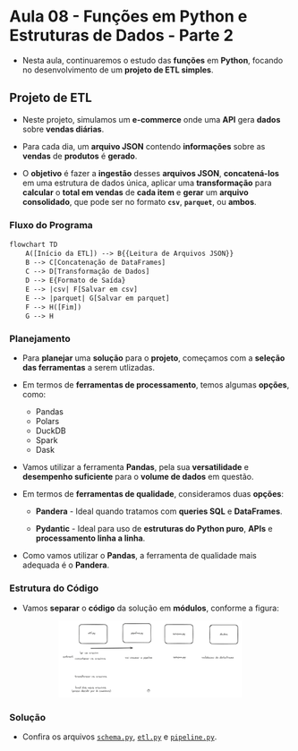 # Aula 08 - Funções em Python e Estruturas de Dados - Parte 2

- Nesta aula, continuaremos o estudo das **funções** em **Python**, focando no desenvolvimento de um **projeto de ETL simples**.


## Projeto de ETL

- Neste projeto, simulamos um **e-commerce** onde uma **API** gera **dados** sobre **vendas diárias**.

- Para cada dia, um **arquivo JSON** contendo **informações** sobre as **vendas** de **produtos** é **gerado**.

- O **objetivo** é fazer a **ingestão** desses **arquivos JSON**, **concatená-los** em uma estrutura de dados única, aplicar uma **transformação** para **calcular** o **total em vendas** de **cada item** e **gerar** um **arquivo consolidado**, que pode ser no formato **`csv`**, **`parquet`**, ou **ambos**.


### Fluxo do Programa

```mermaid
flowchart TD
	A([Início da ETL]) --> B{{Leitura de Arquivos JSON}}
	B --> C[Concatenação de DataFrames]
	C --> D[Transformação de Dados]
	D --> E{Formato de Saída}
	E --> |csv| F[Salvar em csv]
	E --> |parquet| G[Salvar em parquet]
	F --> H([Fim])
	G --> H
```

### Planejamento

- Para **planejar** uma **solução** para o **projeto**, começamos com a **seleção das ferramentas** a serem utlizadas.

- Em termos de **ferramentas de processamento**, temos algumas **opções**, como:

	- Pandas
	- Polars
	- DuckDB
	- Spark
	- Dask

- Vamos utilizar a ferramenta **Pandas**, pela sua **versatilidade** e **desempenho suficiente** para o **volume de dados** em questão.

- Em termos de **ferramentas de qualidade**, consideramos duas **opções**:

	- **Pandera** - Ideal quando tratamos com **queries SQL** e **DataFrames**.

	- **Pydantic** - Ideal para uso de **estruturas do Python puro**, **APIs** e **processamento linha a linha**.

- Como vamos utilizar o **Pandas**, a ferramenta de qualidade mais adequada é o **Pandera**.


### Estrutura do Código

- Vamos **separar** o **código** da solução em **módulos**, conforme a figura:

<p align="center">
  <img src="images/estrutura_do_codigo_aula_08.png" width="65%">
</p>


### Solução

- Confira os arquivos [`schema.py`](https://github.com/kaiodt/bootcamp-data-eng/blob/main/aula_08/schema.py), [`etl.py`](https://github.com/kaiodt/bootcamp-data-eng/blob/main/aula_08/etl.py) e [`pipeline.py`](https://github.com/kaiodt/bootcamp-data-eng/blob/main/aula_08/pipeline.py).
